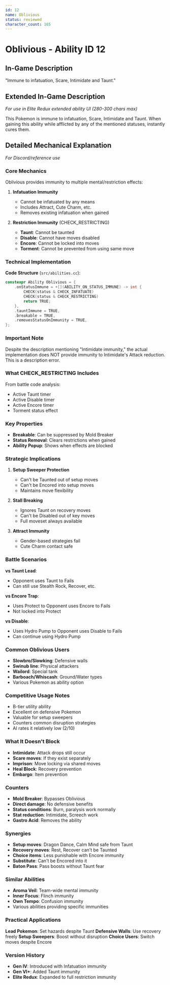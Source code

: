 ```yaml
---
id: 12
name: Oblivious
status: reviewed
character_count: 165
---
```


# Oblivious - Ability ID 12

## In-Game Description
"Immune to infatuation, Scare, Intimidate and Taunt."

## Extended In-Game Description
*For use in Elite Redux extended ability UI (280-300 chars max)*

This Pokemon is immune to infatuation, Scare, Intimidate and Taunt. When gaining this ability while afflicted by any of the mentioned statuses, instantly cures them.

## Detailed Mechanical Explanation
*For Discord/reference use*

### Core Mechanics
Oblivious provides immunity to multiple mental/restriction effects:

1. **Infatuation Immunity**
   - Cannot be infatuated by any means
   - Includes Attract, Cute Charm, etc.
   - Removes existing infatuation when gained

2. **Restriction Immunity** (CHECK_RESTRICTING)
   - **Taunt**: Cannot be taunted
   - **Disable**: Cannot have moves disabled  
   - **Encore**: Cannot be locked into moves
   - **Torment**: Cannot be prevented from using same move

### Technical Implementation

**Code Structure** (`src/abilities.cc`):
```cpp
constexpr Ability Oblivious = {
    .onStatusImmune = +[](ABILITY_ON_STATUS_IMMUNE) -> int {
        CHECK(status & CHECK_INFATUATE)
        CHECK(status & CHECK_RESTRICTING)
        return TRUE;
    },
    .tauntImmune = TRUE,
    .breakable = TRUE,
    .removesStatusOnImmunity = TRUE,
};
```

### Important Note
Despite the description mentioning "Intimidate immunity," the actual implementation does NOT provide immunity to Intimidate's Attack reduction. This is a description error.

### What CHECK_RESTRICTING Includes
From battle code analysis:
- Active Taunt timer
- Active Disable timer  
- Active Encore timer
- Torment status effect

### Key Properties
- **Breakable**: Can be suppressed by Mold Breaker
- **Status Removal**: Clears restrictions when gained
- **Ability Popup**: Shows when effects are blocked

### Strategic Implications

1. **Setup Sweeper Protection**
   - Can't be Taunted out of setup moves
   - Can't be Encored into setup moves
   - Maintains move flexibility

2. **Stall Breaking**
   - Ignores Taunt on recovery moves
   - Can't be Disabled out of key moves
   - Full moveset always available

3. **Attract Immunity**
   - Gender-based strategies fail
   - Cute Charm contact safe

### Battle Scenarios

**vs Taunt Lead**: 
- Opponent uses Taunt to Fails
- Can still use Stealth Rock, Recover, etc.

**vs Encore Trap**:
- Uses Protect to Opponent uses Encore to Fails
- Not locked into Protect

**vs Disable**:
- Uses Hydro Pump to Opponent uses Disable to Fails
- Can continue using Hydro Pump

### Common Oblivious Users
- **Slowbro/Slowking**: Defensive walls
- **Swinub line**: Physical attackers
- **Wailord**: Special tank
- **Barboach/Whiscash**: Ground/Water types
- Various Pokemon as ability option

### Competitive Usage Notes
- B-tier utility ability
- Excellent on defensive Pokemon
- Valuable for setup sweepers
- Counters common disruption strategies
- AI rates it relatively low (2/10)

### What It Doesn't Block
- **Intimidate**: Attack drops still occur
- **Scare moves**: If they exist separately
- **Imprison**: Move locking via shared moves
- **Heal Block**: Recovery prevention
- **Embargo**: Item prevention

### Counters
- **Mold Breaker**: Bypasses Oblivious
- **Direct damage**: No defensive benefits
- **Status conditions**: Burn, paralysis work normally
- **Stat reduction**: Intimidate, Screech work
- **Gastro Acid**: Removes the ability

### Synergies
- **Setup moves**: Dragon Dance, Calm Mind safe from Taunt
- **Recovery moves**: Rest, Recover can't be Taunted
- **Choice items**: Less punishable with Encore immunity
- **Substitute**: Can't be Encored into it
- **Baton Pass**: Pass boosts without Taunt fear

### Similar Abilities
- **Aroma Veil**: Team-wide mental immunity
- **Inner Focus**: Flinch immunity
- **Own Tempo**: Confusion immunity
- Various abilities providing specific immunities

### Practical Applications
**Lead Pokemon**: Set hazards despite Taunt
**Defensive Walls**: Use recovery freely
**Setup Sweepers**: Boost without disruption
**Choice Users**: Switch moves despite Encore

### Version History
- **Gen IV**: Introduced with Infatuation immunity
- **Gen VI+**: Added Taunt immunity
- **Elite Redux**: Expanded to full restriction immunity